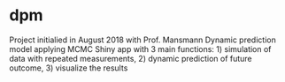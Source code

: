 # dpm 
Project initialied in August 2018 with Prof. Mansmann
Dynamic prediction model applying MCMC
Shiny app with 3 main functions: 1) simulation of data with repeated measurements, 2) dynamic prediction of future outcome, 3) visualize the results
